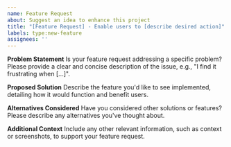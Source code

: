 ```yaml
---
name: Feature Request
about: Suggest an idea to enhance this project
title: "[Feature Request] - Enable users to [describe desired action]"
labels: type:new-feature
assignees: ''
---
```


**Problem Statement**
Is your feature request addressing a specific problem? Please provide a clear and concise description of the issue, e.g., "I find it frustrating when [...]".

**Proposed Solution**
Describe the feature you'd like to see implemented, detailing how it would function and benefit users.

**Alternatives Considered**
Have you considered other solutions or features? Please describe any alternatives you've thought about.

**Additional Context**
Include any other relevant information, such as context or screenshots, to support your feature request.

